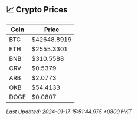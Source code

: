 ## 📈 Crypto Prices

| Coin | Price |
| ---- | ----- |
| BTC | $42648.8919 |
| ETH | $2555.3301 |
| BNB | $310.5588 |
| CRV | $0.5379 |
| ARB | $2.0773 |
| OKB | $54.4133 |
| DOGE | $0.0807 |

_Last Updated: 2024-01-17 15:51:44.975 +0800 HKT_